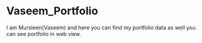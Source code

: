 # Vaseem_Portfolio
I am Mursleen(Vaseem) and here you can find my portfolio data as well you can see portfolio in web view.

